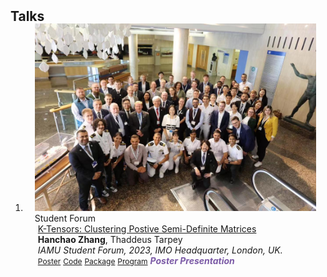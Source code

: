 <h2 id="Talks" style="margin: 2px 0px -15px;">Talks</h2>

<div class="publications">
<ol class="bibliography">

<li>
<div class="pub-row">

  <div class="col-sm-3 abbr" style="position: relative;padding-right: 15px;padding-left: 15px;">
    <img src="assets/img/IAMU-Forum.jpg" class="teaser img-fluid z-depth-1">
    <abbr class="badge">Student Forum</abbr>
  </div>

  <div class="col-sm-9" style="position: relative;padding-right: 15px;padding-left: 20px;">
    <div class="title"><a href="assets/files/TenHave2023.pdf" target="_blank">K-Tensors: Clustering Postive Semi-Definite Matrices</a></div>
    <div class="author"><strong>Hanchao Zhang</strong>, Thaddeus Tarpey</div>
    <div class="periodical"><em>IAMU Student Forum, 2023, IMO Headquarter, London, UK.</em></div>
    <div class="links">
      <a href="assets/files/TenHave2023.pdf" class="btn btn-sm z-depth-0" role="button" target="_blank" style="font-size:12px;">Poster</a>
      <a href="https://github.com/Hanchao-Zhang/K-Tensors" class="btn btn-sm z-depth-0" role="button" target="_blank" style="font-size:12px;">Code</a>
      <a href="https://pypi.org/project/KTensors/" class="btn btn-sm z-depth-0" role="button" target="_blank" style="font-size:12px;">Package</a>
      <a href="assets/files/TTH Program.pdf" class="btn btn-sm z-depth-0" role="button" target="_blank" style="font-size:12px;">Program</a>
      <strong><i style="color:#7b5aa6">Poster Presentation</i></strong>
    </div>
  </div>
</div>
</li>
  
<br>

</ol>
</div> 
